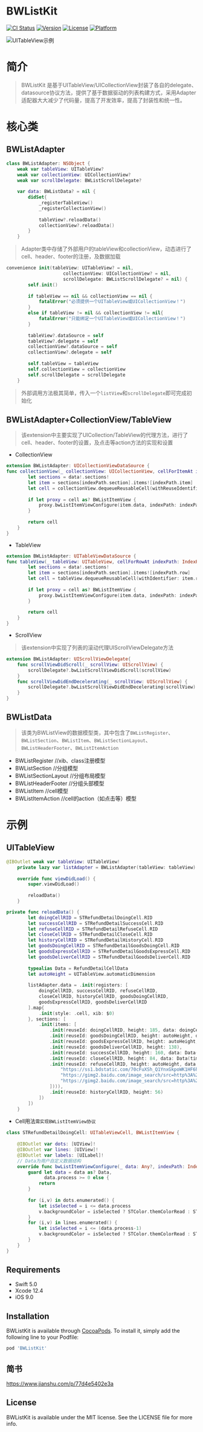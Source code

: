 # BWListKit

[![CI Status](https://img.shields.io/travis/朱旭宏/BWListKit.svg?style=flat)](https://travis-ci.org/朱旭宏/BWListKit)
[![Version](https://img.shields.io/cocoapods/v/BWListKit.svg?style=flat)](https://cocoapods.org/pods/BWListKit)
[![License](https://img.shields.io/cocoapods/l/BWListKit.svg?style=flat)](https://cocoapods.org/pods/BWListKit)
[![Platform](https://img.shields.io/cocoapods/p/BWListKit.svg?style=flat)](https://cocoapods.org/pods/BWListKit)

![UITableView示例](https://upload-images.jianshu.io/upload_images/1334681-64a0a1c392f38dcf.png?imageMogr2/auto-orient/strip%7CimageView2/2/w/300)

# 简介
> BWListKit 是基于UITableView/UICollectionView封装了各自的delegate、datasource协议方法，提供了基于数据驱动的列表构建方式，采用Adapter适配器大大减少了代码量，提高了开发效率，提高了封装性和统一性。

# 核心类
## BWListAdapter
``` swift
class BWListAdapter: NSObject {
    weak var tableView: UITableView?
    weak var collectionView: UICollectionView?
    weak var scrollDelegate: BWListScrollDelegate?
    
    var data: BWListData? = nil {
        didSet{
            _registerTableView()
            _registerCollectionView()
            
            tableView?.reloadData()
            collectionView?.reloadData()
        }
    }
```
> Adapter类中存储了外部用户的tableView和collectionView，动态进行了cell、header、footer的注册，及数据加载
``` swift
convenience init(tableView: UITableView? = nil,
                     collectionView: UICollectionView? = nil,
                     scrollDelegate: BWListScrollDelegate? = nil) {
        self.init()
        
        if tableView == nil && collectionView == nil {
            fatalError("必须提供一个UITableView或UICollectionView！")
        }
        else if tableView != nil && collectionView != nil{
            fatalError("只能绑定一个UITableView或UICollectionView！")
        }
        
        tableView?.dataSource = self
        tableView?.delegate = self
        collectionView?.dataSource = self
        collectionView?.delegate = self
        
        self.tableView = tableView
        self.collectionView = collectionView
        self.scrollDelegate = scrollDelegate
    }
```
> 外部调用方法极其简单，传入一个`listView`和`scrollDelegate`即可完成初始化

## BWListAdapter+CollectionView/TableView
> 该extension中主要实现了UICollection/TableView的代理方法，进行了cell、header、footer的设置，及点击等action方法的实现和设置
- CollectionView
``` swift
extension BWListAdapter: UICollectionViewDataSource {
func collectionView(_ collectionView: UICollectionView, cellForItemAt indexPath: IndexPath) -> UICollectionViewCell {
        let sections = data!.sections!
        let item = sections[indexPath.section].items![indexPath.item]
        let cell = collectionView.dequeueReusableCell(withReuseIdentifier: item.reuseId, for: indexPath)
        
        if let proxy = cell as? BWListItemView {
            proxy.bwListItemViewConfigure(item.data, indexPath: indexPath)
        }
                
        return cell
    }
}
```
- TableView
``` swift
extension BWListAdapter: UITableViewDataSource {
func tableView(_ tableView: UITableView, cellForRowAt indexPath: IndexPath) -> UITableViewCell {
        let sections = data!.sections!
        let item = sections[indexPath.section].items![indexPath.row]
        let cell = tableView.dequeueReusableCell(withIdentifier: item.reuseId) ?? tableView.dequeueReusableCell(withIdentifier: item.reuseId, for: indexPath)
        
        if let proxy = cell as? BWListItemView {
            proxy.bwListItemViewConfigure(item.data, indexPath: indexPath)
        }
                
        return cell
    }
}
```
- ScrollView
> 该extension中实现了列表的滚动代理UIScrollViewDelegate方法
``` swift
extension BWListAdapter: UIScrollViewDelegate{
    func scrollViewDidScroll(_ scrollView: UIScrollView) {
        scrollDelegate?.bwListScrollViewDidScroll(scrollView)
    }
    func scrollViewDidEndDecelerating(_ scrollView: UIScrollView) {
        scrollDelegate?.bwListScrollViewDidEndDecelerating(scrollView)
    }
}
```

## BWListData
> 该类为BWListView的数据模型类，其中包含了`BWListRegister`、`BWListSection`、`BWListItem`、`BWListSectionLayout`、`BWListHeaderFooter`、`BWListItemAction`
- BWListRegister //xib、class注册模型
- BWListSection //分组模型
- BWListSectionLayout //分组布局模型
- BWListHeaderFooter //分组头部模型
- BWListItem //cell模型
- BWListItemAction //cell的action（如点击等）模型

# 示例
## UITableView
``` swift
@IBOutlet weak var tableView: UITableView!
    private lazy var listAdapter = BWListAdapter(tableView: tableView)
    
    override func viewDidLoad() {
        super.viewDidLoad()
        
        reloadData()
    }

private func reloadData() {
        let doingCellRID = STRefundDetailDoingCell.RID
        let successCellRID = STRefundDetailSuccessCell.RID
        let refuseCellRID = STRefundDetailRefuseCell.RID
        let closeCellRID = STRefundDetailCloseCell.RID
        let historyCellRID = STRefundDetailHistoryCell.RID
        let goodsDoingCellRID = STRefundDetailGoodsDoingCell.RID
        let goodsExpressCellRID = STRefundDetailGoodsExpressCell.RID
        let goodsDeliverCellRID = STRefundDetailGoodsDeliverCell.RID
        
        typealias Data = RefundDetailCellData
        let autoHeight = UITableView.automaticDimension
        
        listAdapter.data = .init(registers: [
            doingCellRID, successCellRID, refuseCellRID,
            closeCellRID, historyCellRID, goodsDoingCellRID,
            goodsExpressCellRID, goodsDeliverCellRID
        ].map{
            .init(style: .cell, xib: $0)
        }, sections: [
            .init(items: [
                .init(reuseId: doingCellRID, height: 185, data: doingCellData),
                .init(reuseId: goodsDoingCellRID, height: autoHeight, data: doingCellData),
                .init(reuseId: goodsExpressCellRID, height: autoHeight, data: doingCellData),
                .init(reuseId: goodsDeliverCellRID, height: 138),
                .init(reuseId: successCellRID, height: 160, data: Data(time: "2021/03/04 12:34:56", process: 2)),
                .init(reuseId: closeCellRID, height: 84, data: Data(time: "2021/03/04 12:34:56", process: -1)),
                .init(reuseId: refuseCellRID, height: autoHeight, data: Data(time: "2021/03/04 12:34:56", process: 2, refuse: .init(reason: "商品退回后才能退款", desc: "商品退回后才能退款商品退回后才能退款品退回后才能退款", images: [
                    "https://ss1.bdstatic.com/70cFuXSh_Q1YnxGkpoWK1HF6hhy/it/u=3408752957,1706848666&fm=26&gp=0.jpg",
                    "https://gimg2.baidu.com/image_search/src=http%3A%2F%2Fb-ssl.duitang.com%2Fuploads%2Fitem%2F201812%2F17%2F20181217014535_rdqtz.thumb.700_0.jpg&refer=http%3A%2F%2Fb-ssl.duitang.com&app=2002&size=f9999,10000&q=a80&n=0&g=0n&fmt=jpeg?sec=1617519148&t=329b0af4fd7ef406f02c8d14639100ec",
                    "https://gimg2.baidu.com/image_search/src=http%3A%2F%2Fpic8.58cdn.com.cn%2Fzhuanzh%2Fn_v226a083c72cf844babc7bcf719b0cc0e6.jpg%3Fw%3D750%26h%3D0&refer=http%3A%2F%2Fpic8.58cdn.com.cn&app=2002&size=f9999,10000&q=a80&n=0&g=0n&fmt=jpeg?sec=1617519148&t=9b307f38269ef9efe0cb95d746642169"
                ]))),
                .init(reuseId: historyCellRID, height: 56)
            ])
        ])
    }
```
- Cell用法`需实现BWListItemView协议`
``` swift
class STRefundDetailDoingCell: UITableViewCell, BWListItemView {
    
    @IBOutlet var dots: [UIView]!
    @IBOutlet var lines: [UIView]!
    @IBOutlet var labels: [UILabel]!
    // Data为用户自定义数据结构
    override func bwListItemViewConfigure(_ data: Any?, indexPath: IndexPath) {
        guard let data = data as? Data,
              data.process >= 0 else {
            return
        }
        
        for (i,v) in dots.enumerated() {
            let isSelected = i <= data.process
            v.backgroundColor = isSelected ? STColor.themColorRead : STColor.fontColorE
        }
        for (i,v) in lines.enumerated() {
            let isSelected = i <= (data.process-1)
            v.backgroundColor = isSelected ? STColor.themColorRead : STColor.fontColorE
        }
    }
}
```
## Requirements
- Swift 5.0
- Xcode 12.4
- iOS 9.0

## Installation

BWListKit is available through [CocoaPods](https://cocoapods.org). To install
it, simply add the following line to your Podfile:

```ruby
pod 'BWListKit'
```

## 简书
https://www.jianshu.com/p/77d4e5402e3a

## License

BWListKit is available under the MIT license. See the LICENSE file for more info.
